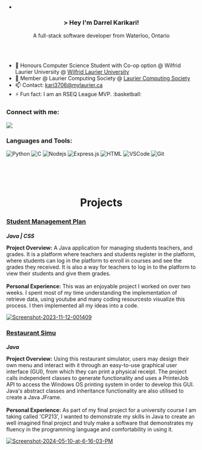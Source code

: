 

- <!DOCTYPE html>
<html lang="en">
<head>
  <meta charset="UTF-8">
  <meta name="viewport" content="width=device-width, initial-scale=1.0">
</head>
<body>
  <!-- Header Section -->   
  <h3 align="center"> > Hey I'm Darrel Karikari!</h3>
  <p align="center"> A full-stack software developer from Waterloo, Ontario</p>
  <br><br>
  
  <ul>
    <li>🏫 Honours Computer Science Student with Co-op option @ Wilfrid Laurier University @ <a href="https://www.wlu.ca/">Wilfrid Laurier University</a></li>
    <li>📰 Member @ Laurier Computing Society @ <a href="https://lauriercs.ca">Laurier Computing Society</a></li>
    <li>📫 Contact: <a href="mailto:kari3706@mylaurier.ca">kari3706@mylaurier.ca</a></li>
    <li>⚡ Fun fact: I am an RSEQ League MVP. :basketball: </li>
</ul>
  
  <h3 align="left">Connect with me:</h3>

  <a href="https://www.linkedin.com/in/darrel-karikari-b6b418274/">
    <img src="https://img.shields.io/badge/linkedin-%230077B5.svg?style=for-the-badge&logo=linkedin&logoColor=white"/>
  </a>
  
 <!-- Languages and Tools Section -->   
  <h3 align="left">Languages and Tools:</h3>
  
  ![Python](https://img.shields.io/badge/python-3670A0?style=for-the-badge&logo=python&logoColor=ffdd54)
  ![C](https://img.shields.io/badge/c-%2300599C.svg?style=for-the-badge&logo=c&logoColor=white)
  ![Nodejs](https://img.shields.io/badge/Nodejs-3C873A?style=for-the-badge&labelColor=black&logo=node.js&logoColor=3C873A)
  ![Express.js](https://img.shields.io/badge/Express.js-000000?style=for-the-badge&logo=express&logoColor=white)
  ![HTML](https://img.shields.io/badge/HTML5-E34F26?style=for-the-badge&logo=html5&logoColor=white) 
  ![VSCode](https://img.shields.io/badge/Visual_Studio-0078d7?style=for-the-badge&logo=visual%20studio&logoColor=white)
  ![Git](https://img.shields.io/badge/Git-F05032?style=for-the-badge&logo=git&logoColor=white)

  
  <br>

<br>
<br>

  <!-- Projects Section -->   
  <h1 style="text-align: center;">Projects</h1>

  <div>
    <h3><a href="https://https://github.com/DarrelKarikari/Management-Plan/tree/main">Student Management Plan</a></h3>
    <h5 style="margin-bottom: 0px;"> Java | CSS </h5>
    <div>
      <p class="project-description">
        <strong>Project Overview:</strong>
        A Java application for managing students teachers, and grades. It is a platform where teachers and students register in the platform, where students can log in the platform to enroll in courses and see the grades they received. It is also a way for teachers to log in to the platform to view their students and give them grades.
        <br><br>
        <strong>Personal Experience:</strong>
        This was an enjoyable project I worked on over two weeks. I spent most of my time understanding the implementation of retrieve data, using youtube and many coding resourcesto visualize this process. I then implemented all my ideas into a code.
      </p>
      <a href="https://ibb.co/WnfZYS8"><img src="https://user-images.githubusercontent.com/20374208/45230776-a66f7a00-b2d2-11e8-9900-21e8bd812cfe.jpg" alt="Screenshot-2023-11-12-001409" border="0"></a>
    </div>
  </div>

  <div>
    <h3><a href="https://github.com/DarrelKarikari/Restaurant-Sim">Restaurant Simu</a></h3>
    <h5 style="margin-bottom: 0px;">Java</h5>
    <div>
      <p class="project-description">
        <strong>Project Overview:</strong>
        Using this restaurant simulator, users may design their own menu and interact with it through an easy-to-use graphical user interface (GUI), from which they can print a physical receipt. The project calls independent classes to generate functionality and uses a PrinterJob API to access the Windows OS printing system in order to develop this GUI. Java's abstract classes and inheritance functionality are also utilised to create a Java JFrame.
        <br><br>
        <strong>Personal Experience:</strong>
        As part of my final project for a university course I am taking called 'CP213', I wanted to demonstrate my skills in Java to create an well imagined final project and truly make a software that demonstrates my fluency in the programming language and comfortability in using it.
      </p>
      <a href="https://ibb.co/2tndy00"><img src="https://i.ibb.co/7WYKXxx/Screenshot-2024-05-10-at-6-16-03-PM.png" alt="Screenshot-2024-05-10-at-6-16-03-PM" border="0"></a>    </div>
  </div>


</body>
</html>

<!---
DarrelKarikari/DarrelKarikari is a ✨ special ✨ repository because its `README.md` (this file) appears on your GitHub profile.
You can click the Preview link to take a look at your changes.
--->
